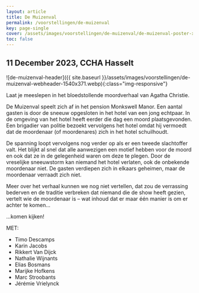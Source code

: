 ```yaml
---
layout: article
title: De Muizenval
permalink: /voorstellingen/de-muizenval
key: page-single
cover: /assets/images/voorstellingen/de-muizenval/de-muizenval-poster-xs.webp
toc: false
---
```


## 11 December 2023, CCHA Hasselt

<!--more-->

![de-muizenval-header]({{ site.baseurl }}/assets/images/voorstellingen/de-muizenval-webheader-1540x371.webp){:class="img-responsive"}

Laat je meeslepen in het bloedstollende moordverhaal van Agatha Christie.


De Muizenval speelt zich af in het pension Monkswell Manor. Een aantal gasten is door de sneeuw opgesloten in het hotel van een jong echtpaar. In de omgeving van het hotel heeft eerder die dag een moord plaatsgevonden. Een brigadier van politie bezoekt vervolgens het hotel omdat hij vermoedt dat de moordenaar (of moordenares) zich in het hotel schuilhoudt.

De spanning loopt vervolgens nog verder op als er een tweede slachtoffer valt. Het blijkt al snel dat alle aanwezigen een motief hebben voor de moord en ook dat ze in de gelegenheid waren om deze te plegen. Door de vreselijke sneeuwstorm kan niemand het hotel verlaten, ook de onbekende moordenaar niet. De gasten verdiepen zich in elkaars geheimen, maar de moordenaar verraadt zich niet.

Meer over het verhaal kunnen we nog niet vertellen, dat zou de verrassing bederven en de traditie verbreken dat niemand die de show heeft gezien, vertelt wie de moordenaar is – wat inhoud dat er maar één manier is om er achter te komen…

…komen kijken!

MET:
* Timo Descamps
* Karin Jacobs
* Rikkert Van Dijck
* Nathalie Wijnants
* Elias Bosmans
* Marijke Hofkens
* Marc Stroobants
* Jérémie Vrielynck
